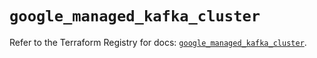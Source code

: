 # `google_managed_kafka_cluster`

Refer to the Terraform Registry for docs: [`google_managed_kafka_cluster`](https://registry.terraform.io/providers/hashicorp/google/6.19.0/docs/resources/managed_kafka_cluster).
